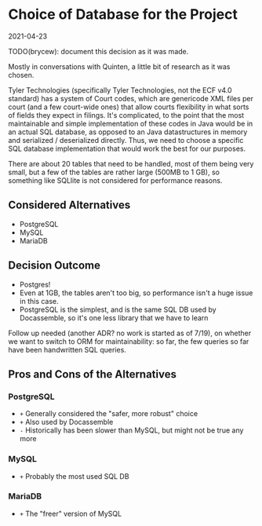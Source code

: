 # Choice of Database for the Project

2021-04-23

TODO(brycew): document this decision as it was made.

Mostly in conversations with Quinten, a little bit of research as it was chosen.

Tyler Technologies (specifically Tyler Technologies, not the ECF v4.0 standard) has a system of 
Court codes, which are genericode XML files per court (and a few court-wide ones) that
allow courts flexibility in what sorts of fields they expect in filings. It's complicated,
to the point that the most maintainable and simple implementation of these codes in Java would 
be in an actual SQL database, as opposed to an Java datastructures in memory and serialized /
deserialized directly. Thus, we need to choose a specific SQL database implementation that
would work the best for our purposes.

There are about 20 tables that need to be handled, most of them being very small, but
a few of the tables are rather large (500MB to 1 GB), so something like SQLlite is
not considered for performance reasons.

## Considered Alternatives

* PostgreSQL
* MySQL
* MariaDB

## Decision Outcome

* Postgres!
* Even at 1GB, the tables aren't too big, so performance isn't a huge issue in this case.
* PostgreSQL is the simplest, and is the same SQL DB used by Docassemble, so it's one less library
  that we have to learn

Follow up needed (another ADR? no work is started as of 7/19), on whether we want to switch to ORM for
maintainability: so far, the few queries so far have been handwritten SQL queries.

## Pros and Cons of the Alternatives <!-- optional -->

### PostgreSQL 

* `+` Generally considered the "safer, more robust" choice 
* `+` Also used by Docassemble 
* `-` Historically has been slower than MySQL, but might not be true any more 

### MySQL 

* `+` Probably the most used SQL DB 

### MariaDB 

* `+` The "freer" version of MySQL 

